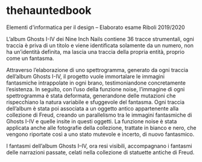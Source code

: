 # thehauntedbook
Elementi d'informatica per il design – Elaborato esame Riboli 2019/2020

L’album Ghosts I-IV dei Nine Inch Nails contiene 36 tracce strumentali, ogni traccia è priva di un titolo e viene identificata solamente da un numero, non ha un’identità definita, ma lascia una traccia della propria entità, proprio come un fantasma.

Attraverso l’elaborazione di uno spettrogramma, generato da ogni 
traccia dell’album Ghosts I-IV, il progetto vuole immortalare le immagini fantasmiche intrappolate in ogni brano, testimoniandone concretamente l’esistenza. In seguito, con l’uso della funzione noise, l’immagine 
di ogni spettrogramma è stata deformata, generandone delle mutazioni 
che rispecchiano la natura variabile e sfuggevole del fantasma.
Ogni traccia dell’album è stata poi associata a un oggetto antico appartenente alla collezione di Freud, creando un parallelismo tra 
le immagini fantasmiche di Ghosts I-IV e quelle insite in questi oggetti.
La funzione noise è stata applicata anche alle fotografie della collezione, trattate in bianco e nero, che vengono riportate così a uno 
stato mutevole e incerto, di nuovo fantasmico. 

I fantasmi dell’album Ghosts I–IV, ora resi visibili, accompagnano i fantasmi delle narrazioni passate, celati nella collezione di statuette antiche di Freud.

